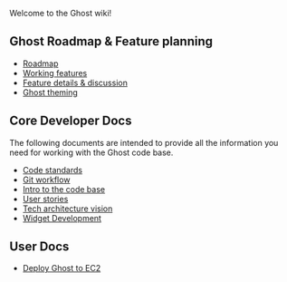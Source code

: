 Welcome to the Ghost wiki!

## Ghost Roadmap & Feature planning
* [Roadmap](wiki/Roadmap)
* [Working features](wiki/Working-Features)
* [Feature details & discussion](wiki/Feature-details)
* [Ghost theming](wiki/Ghost-Theming)

## Core Developer Docs
The following documents are intended to provide all the information you need for working with the Ghost code base.

* [Code standards](wiki/Code-standards) 
* [Git workflow](wiki/Git-workflow)
* [Intro to the code base](wiki/Code-Structure)
* [User stories](wiki/User-Stories)
* [Tech architecture vision](wiki/Tech-architecture-vision)
* [Widget Development](wiki/Widget-Documentation)

## User Docs
* [Deploy Ghost to EC2](wiki/Deploy-Ghost-to-EC2)